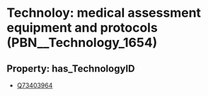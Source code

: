 # Technoloy: __medical assessment equipment and protocols__ (PBN__Technology_1654)

## Property: has_TechnologyID

* [Q73403964](Q73403964)

